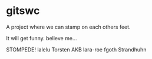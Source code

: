 # gitswc
A project where we can stamp on each others feet.

It will get funny. believe me...

STOMPEDE! lalelu Torsten AKB lara-roe fgoth Strandhuhn
